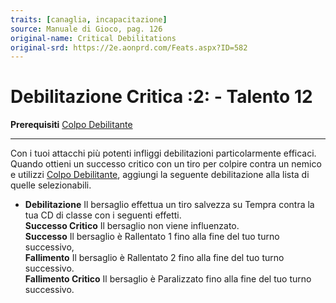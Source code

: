 ```yaml
---
traits: [canaglia, incapacitazione]
source: Manuale di Gioco, pag. 126
original-name: Critical Debilitations
original-srd: https://2e.aonprd.com/Feats.aspx?ID=582
---
```


# Debilitazione Critica :2: - Talento 12

**Prerequisiti** [Colpo Debilitante](/classi/canaglia#colpo-debilitante)

---

Con i tuoi attacchi più potenti infliggi debilitazioni particolarmente efficaci.
Quando ottieni un successo critico con un tiro per colpire contra un nemico e
utilizzi [Colpo Debilitante](/azioni/classe/colpo-debilitante), aggiungi la
seguente debilitazione alla lista di quelle selezionabili.

- **Debilitazione** Il bersaglio effettua un tiro salvezza su Tempra contra la
  tua CD di classe con i seguenti effetti.  
  **Successo Critico** Il bersaglio non viene influenzato.  
  **Successo** Il bersaglio è Rallentato 1 fino alla fine del tuo turno
  successivo,  
  **Fallimento** Il bersaglio è Rallentato 2 fino alla fine del tuo turno
  successivo.  
  **Fallimento Critico** Il bersaglio è Paralizzato fino alla fine del tuo turno
  successivo.
